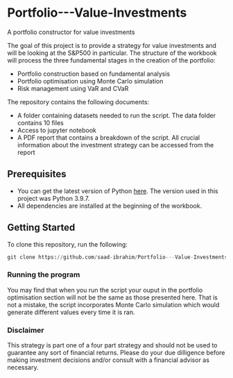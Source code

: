 # Portfolio---Value-Investments
A portfolio constructor for value investments

The goal of this project is to provide a strategy for value investments and will be looking at the S&P500 in particular. The structure of the workbook will process the three fundamental stages in the creation of the portfolio:
- Portfolio construction based on fundamental analysis
- Portfolio optimisation using Monte Carlo simulation
- Risk management using VaR and CVaR

The repository contains the following documents:
- A folder containing datasets needed to run the script. The data folder contains 10 files
- Access to jupyter notebook
- A PDF report that contains a breakdown of the script. All crucial information about the investment strategy can be accessed from the report

## Prerequisites
- You can get the latest version of Python [here](https://www.python.org/downloads/). The version used in this project was Python 3.9.7.
- All dependencies are installed at the beginning of the workbook.

## Getting Started
To clone this repository, run the following:
```python
git clone https://github.com/saad-ibrahim/Portfolio---Value-Investments
```

### Running the program
You may find that when you run the script your ouput in the portfolio optimisation section will not be the same as those presented here. That is not a mistake, the script incorporates Monte Carlo simulation which would generate different values every time it is ran. 

### Disclaimer
<dl>
<dt> This strategy is part one of a four part strategy and should not be used to guarantee any sort of financial returns. Please do your due dilligence before making investment decisions and/or consult with a financial advisor as necessary. <dt>
